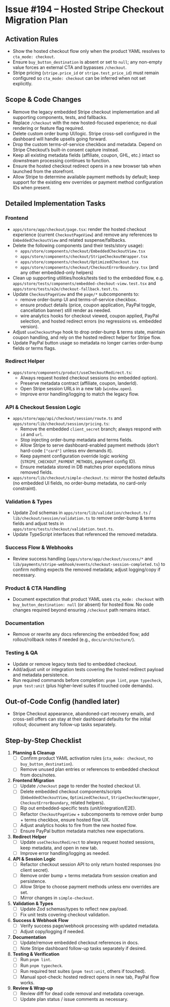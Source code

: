 # Issue #194 – Hosted Stripe Checkout Migration Plan

## Activation Rules
- Show the hosted checkout flow only when the product YAML resolves to `cta_mode: checkout`.
- Ensure `buy_button_destination` is absent or set to `null`; any non-empty value forces an external CTA and bypasses `/checkout`.
- Stripe pricing (`stripe.price_id` or `stripe.test_price_id`) must remain configured so `cta_mode: checkout` can be inferred when not set explicitly.

## Scope & Code Changes
- Remove the legacy embedded Stripe checkout implementation and all supporting components, tests, and fallbacks.
- Replace `/checkout` with the new hosted-focused experience; no dual rendering or feature flag required.
- Delete custom order bump UI/logic. Stripe cross-sell configured in the dashboard will handle upsells going forward.
- Drop the custom terms-of-service checkbox and metadata. Depend on Stripe Checkout’s built-in consent capture instead.
- Keep all existing metadata fields (affiliate, coupon, GHL, etc.) intact so downstream processing continues to function.
- Ensure the hosted checkout redirect opens in a new browser tab when launched from the storefront.
- Allow Stripe to determine available payment methods by default; keep support for the existing env overrides or payment method configuration IDs when present.

## Detailed Implementation Tasks

### Frontend
- `apps/store/app/checkout/page.tsx`: render the hosted checkout experience (current `CheckoutPageView`) and remove any references to `EmbeddedCheckoutView` and related suspense/fallbacks.
- Delete the following components (and their tests/story usage):
  - `apps/store/components/checkout/EmbeddedCheckoutView.tsx`
  - `apps/store/components/checkout/StripeCheckoutWrapper.tsx`
  - `apps/store/components/checkout/OptimizedCheckout.tsx`
  - `apps/store/components/checkout/CheckoutErrorBoundary.tsx` (and any other embedded-only helpers)
- Clean up supporting utilities/hooks/tests tied to the embedded flow, e.g. `apps/store/tests/components/embedded-checkout-view.test.tsx` and `apps/store/tests/e2e/checkout-fallback.test.ts`.
- Update `CheckoutPageView` and the `page/*` subcomponents to:
  - remove order-bump UI and terms-of-service checkbox.
  - ensure product details (price, coupon application, PayPal toggle, cancellation banner) still render as needed.
  - wire analytics hooks for checkout viewed, coupon applied, PayPal selection, and hosted redirect errors (no regressions vs. embedded version).
- Adjust `useCheckoutPage` hook to drop order-bump & terms state, maintain coupon handling, and rely on the hosted redirect helper for Stripe flow.
- Update PayPal button usage so metadata no longer carries order-bump fields or terms flags.

### Redirect Helper
- `apps/store/components/product/useCheckoutRedirect.ts`:
  - Always request hosted checkout sessions (no embedded option).
  - Preserve metadata contract (affiliate, coupon, landerId).
  - Open Stripe session URLs in a new tab (`window.open`).
  - Improve error handling/logging to match the legacy flow.

### API & Checkout Session Logic
- `apps/store/app/api/checkout/session/route.ts` and `apps/store/lib/checkout/session/pricing.ts`:
  - Remove the embedded `client_secret` branch; always respond with `id` and `url`.
  - Stop injecting order-bump metadata and terms fields.
  - Allow Stripe to serve dashboard-enabled payment methods (don’t hard-code `["card"]` unless env demands it).
  - Keep payment configuration override logic working (`STRIPE_CHECKOUT_PAYMENT_METHODS`, payment config ID).
  - Ensure metadata stored in DB matches prior expectations minus removed fields.
- `apps/store/lib/checkout/simple-checkout.ts`: mirror the hosted defaults (no embedded UI fields, no order-bump metadata, no card-only constraint).

### Validation & Types
- Update Zod schemas in `apps/store/lib/validation/checkout.ts` / `lib/checkout/session/validation.ts` to remove order-bump & terms fields and adjust tests in `apps/store/tests/checkout/validation.test.ts`.
- Update TypeScript interfaces that referenced the removed metadata.

### Success Flow & Webhooks
- Review success handling (`apps/store/app/checkout/success/*` and `lib/payments/stripe-webhook/events/checkout-session-completed.ts`) to confirm nothing expects the removed metadata; adjust logging/copy if necessary.

### Product & CTA Handling
- Document expectation that product YAML uses `cta_mode: checkout` with `buy_button_destination: null` (or absent) for hosted flow. No code changes required beyond ensuring `/checkout` path remains intact.

### Documentation
- Remove or rewrite any docs referencing the embedded flow; add rollout/rollback notes if needed (e.g., `docs/architecture/`).

### Testing & QA
- Update or remove legacy tests tied to embedded checkout.
- Add/adjust unit or integration tests covering the hosted redirect payload and metadata persistence.
- Run required commands before completion: `pnpm lint`, `pnpm typecheck`, `pnpm test:unit` (plus higher-level suites if touched code demands).

## Out-of-Code Config (handled later)
- Stripe Checkout appearance, abandoned-cart recovery emails, and cross-sell offers can stay at their dashboard defaults for the initial rollout; document any follow-up tasks separately.

## Step-by-Step Checklist

1. **Planning & Cleanup**
   - [ ] Confirm product YAML activation rules (`cta_mode: checkout`, no `buy_button_destination`).
   - [ ] Remove unused plan entries or references to embedded checkout from docs/notes.
2. **Frontend Migration**
   - [ ] Update `/checkout` page to render the hosted checkout UI.
   - [ ] Delete embedded checkout components/scripts (`EmbeddedCheckoutView`, `OptimizedCheckout`, `StripeCheckoutWrapper`, `CheckoutErrorBoundary`, related helpers).
   - [ ] Rip out embedded-specific tests (unit/integration/E2E).
   - [ ] Refactor `CheckoutPageView` + subcomponents to remove order bump + terms checkbox, ensure hosted flow UX.
   - [ ] Adjust analytics hooks to fire from the new hosted flow.
   - [ ] Ensure PayPal button metadata matches new expectations.
3. **Redirect Helper**
   - [ ] Update `useCheckoutRedirect` to always request hosted sessions, keep metadata, and open in new tab.
   - [ ] Improve error handling/logging as needed.
4. **API & Session Logic**
   - [ ] Refactor checkout session API to only return hosted responses (no client secret).
   - [ ] Remove order bump + terms metadata from session creation and persistence.
   - [ ] Allow Stripe to choose payment methods unless env overrides are set.
   - [ ] Mirror changes in `simple-checkout`.
5. **Validation & Types**
   - [ ] Update Zod schemas/types to reflect new payload.
   - [ ] Fix unit tests covering checkout validation.
6. **Success & Webhook Flow**
   - [ ] Verify success page/webhook processing with updated metadata.
   - [ ] Adjust copy/logging if needed.
7. **Documentation**
   - [ ] Update/remove embedded checkout references in docs.
   - [ ] Note Stripe dashboard follow-up tasks separately if desired.
8. **Testing & Verification**
   - [ ] Run `pnpm lint`.
   - [ ] Run `pnpm typecheck`.
   - [ ] Run required test suites (`pnpm test:unit`, others if touched).
   - [ ] Manual spot-check: hosted redirect opens in new tab, PayPal flow works.
9. **Review & Wrap-up**
   - [ ] Review diff for dead code removal and metadata coverage.
   - [ ] Update plan status / issue comments as necessary.
